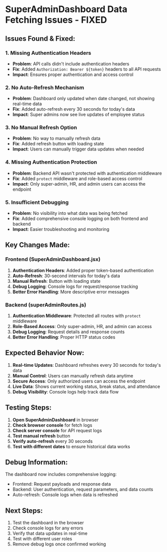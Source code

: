 # SuperAdminDashboard Data Fetching Issues - FIXED

## Issues Found & Fixed:

### 1. **Missing Authentication Headers**
- **Problem**: API calls didn't include authentication headers
- **Fix**: Added `Authorization: Bearer ${token}` headers to all API requests
- **Impact**: Ensures proper authentication and access control

### 2. **No Auto-Refresh Mechanism**
- **Problem**: Dashboard only updated when date changed, not showing real-time data
- **Fix**: Added auto-refresh every 30 seconds for today's data
- **Impact**: Super admins now see live updates of employee status

### 3. **No Manual Refresh Option**
- **Problem**: No way to manually refresh data
- **Fix**: Added refresh button with loading state
- **Impact**: Users can manually trigger data updates when needed

### 4. **Missing Authentication Protection**
- **Problem**: Backend API wasn't protected with authentication middleware
- **Fix**: Added `protect` middleware and role-based access control
- **Impact**: Only super-admin, HR, and admin users can access the endpoint

### 5. **Insufficient Debugging**
- **Problem**: No visibility into what data was being fetched
- **Fix**: Added comprehensive console logging on both frontend and backend
- **Impact**: Easier troubleshooting and monitoring

## Key Changes Made:

### Frontend (SuperAdminDashboard.jsx)
1. **Authentication Headers**: Added proper token-based authentication
2. **Auto-Refresh**: 30-second intervals for today's data
3. **Manual Refresh**: Button with loading state
4. **Debug Logging**: Console logs for request/response tracking
5. **Better Error Handling**: More descriptive error messages

### Backend (superAdminRoutes.js)
1. **Authentication Middleware**: Protected all routes with `protect` middleware
2. **Role-Based Access**: Only super-admin, HR, and admin can access
3. **Debug Logging**: Request details and response counts
4. **Better Error Handling**: Proper HTTP status codes

## Expected Behavior Now:

1. **Real-time Updates**: Dashboard refreshes every 30 seconds for today's data
2. **Manual Control**: Users can manually refresh data anytime
3. **Secure Access**: Only authorized users can access the endpoint
4. **Live Data**: Shows current working status, break status, and attendance
5. **Debug Visibility**: Console logs help track data flow

## Testing Steps:

1. **Open SuperAdminDashboard** in browser
2. **Check browser console** for fetch logs
3. **Check server console** for API request logs
4. **Test manual refresh** button
5. **Verify auto-refresh** every 30 seconds
6. **Test with different dates** to ensure historical data works

## Debug Information:

The dashboard now includes comprehensive logging:
- Frontend: Request payloads and response data
- Backend: User authentication, request parameters, and data counts
- Auto-refresh: Console logs when data is refreshed

## Next Steps:

1. Test the dashboard in the browser
2. Check console logs for any errors
3. Verify that data updates in real-time
4. Test with different user roles
5. Remove debug logs once confirmed working
